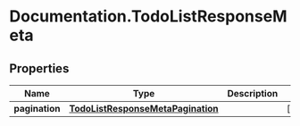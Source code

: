 # Documentation.TodoListResponseMeta

## Properties

Name | Type | Description | Notes
------------ | ------------- | ------------- | -------------
**pagination** | [**TodoListResponseMetaPagination**](TodoListResponseMetaPagination.md) |  | [optional] 


